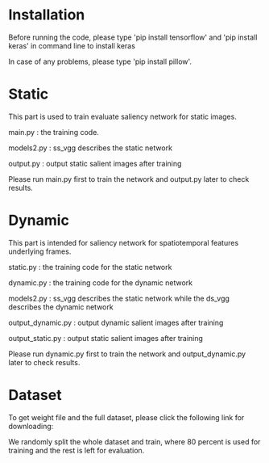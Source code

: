 # Installation
Before running the code, please type 'pip install tensorflow' and 'pip install keras' in command line to install keras

In case of any problems, please type 'pip install pillow'.

# Static
This part is used to train evaluate saliency network for static images. 

main.py : the training code.

models2.py : ss_vgg describes the static network

output.py : output static salient images after training

Please run main.py first to train the network and output.py later to check results.

# Dynamic
This part is intended for saliency network for spatiotemporal features underlying frames.

static.py : the training code for the static network

dynamic.py : the training code for the dynamic network

models2.py : ss_vgg describes the static network while the ds_vgg describes the dynamic network

output_dynamic.py : output dynamic salient images after training

output_static.py : output static salient images after training

Please run dynamic.py first to train the network and output_dynamic.py later to check results.

# Dataset
To get weight file and the full dataset, please click the following link for downloading:

We randomly split the whole dataset and train, where 80 percent is used for training and the rest is left for evaluation.
